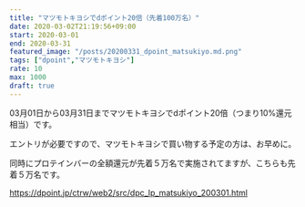 ```yaml
---
title: "マツモトキヨシでdポイント20倍（先着100万名）"
date: 2020-03-02T21:19:56+09:00
start: 2020-03-01
end: 2020-03-31
featured_image: "/posts/20200331_dpoint_matsukiyo.md.png"
tags: ["dpoint","マツモトキヨシ"]
rate: 10
max: 1000
draft: true
---
```


03月01日から03月31日までマツモトキヨシでdポイント20倍（つまり10%還元相当）です。

エントリが必要ですので、マツモトキヨシで買い物する予定の方は、お早めに。

同時にプロテインバーの全額還元が先着５万名で実施されてますが、こちらも先着５万名です。

https://dpoint.jp/ctrw/web2/src/dpc_lp_matsukiyo_200301.html
